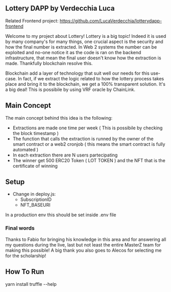 ## Lottery DAPP by Verdecchia Luca
Related Frontend project: https://github.com/LucaVerdecchia/lotterydapp-frontend

Welcome to my project about Lottery! 
Lottery is a big topic! Indeed it is used by many company's for many things, one crucial aspect is the security and how the final number is extracted.
In Web 2 systems the number can be exploited and no-one notice it as the code is ran on the backend infrastructure, that mean the final user doesn't know how the 
extraction is made. Thankfully blockchain resolve this. 

Blockchain add a layer of technology that suit well our needs for this use-case. In fact, if we extract the logic related to how the lottery process takes place and bring it to the blockchain, we get a 100% transparent solution. It's a big deal! 
This is possibile by using VRF oracle by ChainLink.

## Main Concept 
The main concept behind this idea is the following:
- Extractions are made one time per week ( This is possibile by checking the block timestamp )
- The function that calls the extraction is runned by the owner of the smart contract or a web2 cronjob ( this means the smart contract is fully automated )
- In each extraction there are N users partecipating 
- The winner get 500 ERC20 Token ( LOT TOKEN ) and the NFT that is the certificate of winning 

## Setup
- Change in deploy.js:
  - SubscriptionID
  - NFT_BASEURI
  
In a production env this should be set inside .env file 


### Final words
Thanks to Fabio for bringing his knowledge in this area and for answering all my questions during the live, last but not least the entire MasterZ team for making this possible! A big thank you also goes to Alecos for selecting me for the scholarship!

## How To Run
yarn install
truffle --help
